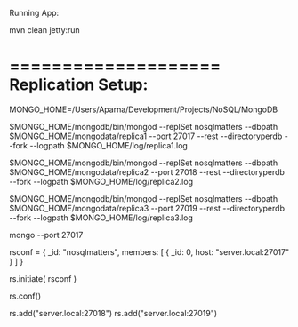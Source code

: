  Running App:

mvn clean jetty:run


====================
 Replication Setup:
====================

MONGO_HOME=/Users/Aparna/Development/Projects/NoSQL/MongoDB

$MONGO_HOME/mongodb/bin/mongod --replSet nosqlmatters --dbpath $MONGO_HOME/mongodata/replica1 --port 27017 --rest --directoryperdb --fork --logpath $MONGO_HOME/log/replica1.log

$MONGO_HOME/mongodb/bin/mongod --replSet nosqlmatters --dbpath $MONGO_HOME/mongodata/replica2 --port 27018 --rest --directoryperdb --fork --logpath $MONGO_HOME/log/replica2.log

$MONGO_HOME/mongodb/bin/mongod --replSet nosqlmatters --dbpath $MONGO_HOME/mongodata/replica3 --port 27019 --rest --directoryperdb --fork --logpath $MONGO_HOME/log/replica3.log

mongo --port 27017

rsconf = {
           _id: "nosqlmatters",
           members: [
                      {
                       _id: 0,
                       host: "server.local:27017"
                      }
                    ]
         }
         
         
rs.initiate( rsconf )

rs.conf()

rs.add("server.local:27018")
rs.add("server.local:27019")
